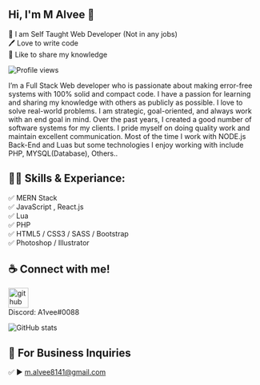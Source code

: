 ## Hi, I'm M Alvee 👋
<p>
👑 I am Self Taught Web Developer (Not in any jobs) <br> 
🖊️ Love to write code <br> 
🎤 Like to share my knowledge </p> 

![Profile views](https://gpvc.arturio.dev/0xMALVEE) 

I’m a Full Stack Web developer who is passionate about making error-free systems with 100% solid and compact code. I have a passion for learning and sharing my knowledge with others as publicly as possible. I love to solve real-world problems. I am strategic, goal-oriented, and always work with an end goal in mind. Over the past years, I created a good number of software systems for my clients. I pride myself on doing quality work and maintain excellent communication. Most of the time I work with NODE.js Back-End and Luas but some technologies I enjoy working with include PHP, MYSQL(Database), Others..

## 👨‍💻 Skills & Experiance: 
✅ MERN Stack <br> 
✅ JavaScript , React.js<br>
✅ Lua <br>
✅ PHP <br>
✅ HTML5 / CSS3 / SASS / Bootstrap <br>
✅ Photoshop / Illustrator <br>

## ☕ Connect with me!
 [<img src='https://camo.githubusercontent.com/bd2bd127c104ba5c98bb12c70801b075aee1f040009089510f69554300e7ff41/68747470733a2f2f696d672e736869656c64732e696f2f62616467652f4769742d4630353033323f7374796c653d666f722d7468652d6261646765266c6f676f3d676974266c6f676f436f6c6f723d7768697465' alt='github' height='40'>](https://github.com/0xMALVEE) <br>
Discord: A1vee#0088

![GitHub stats](https://github-readme-stats.vercel.app/api?username=0xMALVEE&show_icons=true) 

## 📧 For Business Inquiries 
✅  ► m.alvee8141@gmail.com
